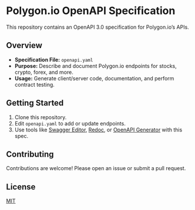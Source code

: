 # Polygon.io OpenAPI Specification

This repository contains an OpenAPI 3.0 specification for Polygon.io’s APIs.

## Overview

- **Specification File:** `openapi.yaml`
- **Purpose:** Describe and document Polygon.io endpoints for stocks, crypto, forex, and more.
- **Usage:** Generate client/server code, documentation, and perform contract testing.

## Getting Started

1. Clone this repository.
2. Edit `openapi.yaml` to add or update endpoints.
3. Use tools like [Swagger Editor](https://editor.swagger.io/), [Redoc](https://github.com/Redocly/redoc), or [OpenAPI Generator](https://openapi-generator.tech/) with this spec.

## Contributing

Contributions are welcome! Please open an issue or submit a pull request.

## License

[MIT](LICENSE)
